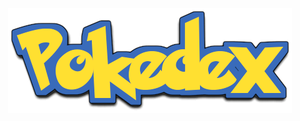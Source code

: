 <p align="center">
  <img src=https://github.com/Marcoswinrar/pokedex/blob/main/src/assets/images/pokedex.png?raw=true">
</p>

